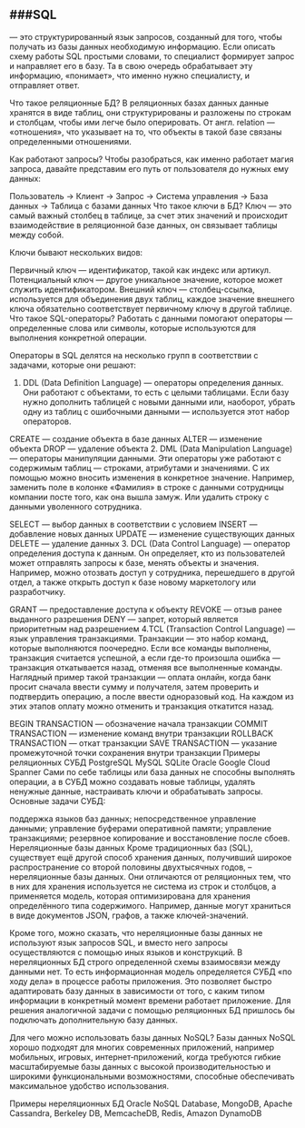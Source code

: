 ###SQL
---
— это структурированный язык запросов, созданный для того, чтобы получать из базы данных необходимую информацию. Если описать схему работы SQL простыми словами, то специалист формирует запрос и направляет его в базу. Та в свою очередь обрабатывает эту информацию, «понимает», что именно нужно специалисту, и отправляет ответ.

Что такое реляционные БД?
В реляционных базах данных данные хранятся в виде таблиц, они структурированы и разложены по строкам и столбцам, чтобы ими легче было оперировать. От англ. relation — «отношения», что указывает на то, что объекты в такой базе связаны определенными отношениями.

Как работают запросы?
Чтобы разобраться, как именно работает магия запроса, давайте представим его путь от пользователя до нужных ему данных:

Пользователь → Клиент → Запрос → Система управления → База данных → Таблица с базами данных
Что такое ключи в БД?
Ключ — это самый важный столбец в таблице, за счет этих значений и происходит взаимодействие в реляционной базе данных, он связывает таблицы между собой.

Ключи бывают нескольких видов:

Первичный ключ — идентификатор, такой как индекс или артикул.
Потенциальный ключ — другое уникальное значение, которое может служить идентификатором.
Внешний ключ — столбец-ссылка, используется для объединения двух таблиц, каждое значение внешнего ключа обязательно соответствует первичному ключу в другой таблице.
Что такое SQL-операторы?
Работать с данными помогают операторы — определенные слова или символы, которые используются для выполнения конкретной операции.

Операторы в SQL делятся на несколько групп в соответствии с задачами, которые они решают:
1. DDL (Data Definition Language) — операторы определения данных. Они работают с объектами, то есть с целыми таблицами. Если базу нужно дополнить таблицей с новыми данными или, наоборот, убрать одну из таблиц с ошибочными данными — используется этот набор операторов.

CREATE — создание объекта в базе данных
ALTER — изменение объекта
DROP — удаление объекта
2. DML (Data Manipulation Language) — операторы манипуляции данными. Эти операторы уже работают с содержимым таблиц — строками, атрибутами и значениями. С их помощью можно вносить изменения в конкретное значение. Например, заменить поле в колонке «Фамилия» в строке с данными сотрудницы компании посте того, как она вышла замуж. Или удалить строку с данными уволенного сотрудника.

SELECT — выбор данных в соответствии с условием
INSERT — добавление новых данных
UPDATE — изменение существующих данных
DELETE — удаление данных
3. DCL (Data Control Language) — оператор определения доступа к данным. Он определяет, кто из пользователей может отправлять запросы к базе, менять объекты и значения. Например, можно отозвать доступ у сотрудника, перешедшего в другой отдел, а также открыть доступ к базе новому маркетологу или разработчику.

GRANT — предоставление доступа к объекту
REVOKE — отзыв ранее выданного разрешения
DENY — запрет, который является приоритетным над разрешением
4.TCL (Transaction Control Language) — язык управления транзакциями. Транзакции — это набор команд, которые выполняются поочередно. Если все команды выполнены, транзакция считается успешной, а если где-то произошла ошибка — транзакция откатывается назад, отменяя все выполненные команды. Наглядный пример такой транзакции — оплата онлайн, когда банк просит сначала ввести сумму и получателя, затем проверить и подтвердить операцию, а после ввести одноразовый код. На каждом из этих этапов оплату можно отменить и транзакция откатится назад.

BEGIN TRANSACTION — обозначение начала транзакции
COMMIT TRANSACTION — изменение команд внутри транзакции
ROLLBACK TRANSACTION — откат транзакции
SAVE TRANSACTION — указание промежуточной точки сохранения внутри транзакции
Примеры реляционных СУБД
PostgreSQL
MySQL
SQLite
Oracle
Google Cloud Spanner
Сами по себе таблицы или база данных не способны выполнять операции, а в СУБД можно создавать новые таблицы, удалять ненужные данные, настраивать ключи и обрабатывать запросы. Основные задачи СУБД:

поддержка языков баз данных;
непосредственное управление данными;
управление буферами оперативной памяти;
управление транзакциями;
резервное копирование и восстановление после сбоев.
Нереляционные базы данных
Кроме традиционных баз (SQL), существует ещё другой способ хранения данных, получивший широкое распространение со второй половины двухтысячных годов, – нереляционные базы данных. Они отличаются от реляционных тем, что в них для хранения используется не система из строк и столбцов, а применяется модель, которая оптимизирована для хранения определённого типа содержимого. Например, данные могут храниться в виде документов JSON, графов, а также ключей-значений.

Кроме того, можно сказать, что нереляционные базы данных не используют язык запросов SQL, и вместо него запросы осуществляются с помощью иных языков и конструкций. В нереляционных БД строго определенной схемы взаимосвязи между данными нет. То есть информационная модель определяется СУБД «по ходу дела» в процессе работы приложения. Это позволяет быстро адаптировать базу данных в зависимости от того, с каким типом информации в конкретный момент времени работает приложение. Для решения аналогичной задачи с помощью реляционных БД пришлось бы подключать дополнительную базу данных.

Для чего можно использовать базы данных NoSQL?
Базы данных NoSQL хорошо подходят для многих современных приложений, например мобильных, игровых, интернет‑приложений, когда требуются гибкие масштабируемые базы данных с высокой производительностью и широкими функциональными возможностями, способные обеспечивать максимальное удобство использования.

Примеры нереляционных БД
Oracle NoSQL Database,
MongoDB,
Apache Cassandra,
Berkeley DB,
MemcacheDB,
Redis,
Amazon DynamoDB
